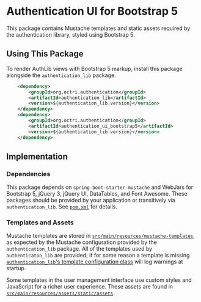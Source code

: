 # Authentication UI for Bootstrap 5

This package contains Mustache templates and static assets required by the authentication library, styled using Bootstrap 5.

## Using This Package

To render AuthLib views with Bootstrap 5 markup, install this package alongside the `authentication_lib` package.

```xml
	<dependency>
		<groupId>org.octri.authentication</groupId>
		<artifactId>authentication_lib</artifactId>
		<version>${authentication_lib.version}</version>
	</dependency>
	<dependency>
		<groupId>org.octri.authentication</groupId>
		<artifactId>authentication_ui_bootstrap5</artifactId>
		<version>${authentication_lib.version}</version>
	</dependency>
```

## Implementation

### Dependencies

This package depends on `spring-boot-starter-mustache` and WebJars for Bootstrap 5, jQuery 3, jQuery UI, DataTables, and Font Awesome. These packages should be provided by your application or transitively via `authentication_lib`. See [`pom.xml`](./pom.xml) for details.

### Templates and Assets

Mustache templates are stored in [`src/main/resources/mustache-templates`](./src/main/resources/mustache-templates/), as expected by the Mustache configuration provided by the `authentication_lib` package. All of the templates used by `authenticaton_lib` are provided; if for some reason a template is missing [`authentication_lib`'s template configuration class](../authentication_lib/src/main/java/org/octri/authentication/TemplateConfiguration.java) will log warnings at startup.

Some templates in the user management interface use custom styles and JavaScript for a richer user experience. These assets are found in [`src/main/resources/assets/static/assets`](./src/main/resources/static/assets/).
